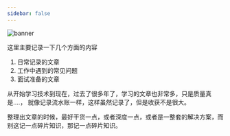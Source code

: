 ```yaml
---
sidebar: false
---
```


![banner](https://tva1.sinaimg.cn/large/006tNbRwgy1ga5l2yxzfcj318y0u01kz.jpg)



这里主要记录一下几个方面的内容

1. 日常记录的文章
2. 工作中遇到的常见问题
3. 面试准备的文章



从开始学习技术到现在，过去了很多年了，学习的文章也非常多，只是质量真是....， 就像记录流水账一样，这样虽然记录了，但是收获不是很大。



整理出文章的时候，最好干货一点，或者深度一点，或者是一整套的解决方案，而别这记一点碎片知识，那记一点碎片知识。